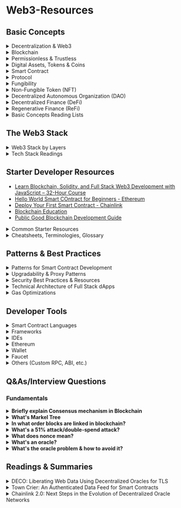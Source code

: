 # Web3-Resources

## Basic Concepts

<details>
<summary>
Decentralization & Web3
</summary>

Networks, tools & processes not controlled by a central entity
   
Readings:
- [Why Decentralization Matters - Chris Dixon](https://onezero.medium.com/why-decentralization-matters-5e3f79f7638e)
- [The Meaning of Decentralization - Vitalik Buterin](https://medium.com/@VitalikButerin/the-meaning-of-decentralization-a0c92b76a274)
- [Introduction to Web3 - Ethereum](https://ethereum.org/en/web3/)
- [Why is Web3 important - Ethereum](https://ethereum.org/en/web3/#why-is-web3-important)
- [What Is Web 3.0 & Why It Matters](https://medium.com/fabric-ventures/what-is-web-3-0-why-it-matters-934eb07f3d2b)
- [Why We Need Web 3.0 - Ethereum co-founder Gavin Wood](https://gavofyork.medium.com/why-we-need-web-3-0-5da4f2bf95ab)
- [Web3 Landscape](https://twitter.com/sblikstad/status/1497221443200892936)
- [Web3 Lingo](https://twitter.com/mishadavinci/status/1515673102566318082)
- [A Primer to Web3](https://docs.google.com/presentation/d/1aIjYKKM64Eyp497-j6wkDjCsHBA3CbbWg25UQ9Why3g/edit#slide=id.g114bbdb82f0_12_117)

</details> 

<details>
<summary>
Blockchain
</summary>

- A database formed by a sequence of entries (`blocks`)
- Blockchains are special computers that anyone can access but no one owns
- A decentralized system of peer to peer (P2P) network
- Key Features
   - Immutable
   - Traceable
   - Secured

Readings:
- [A Blockchain Glossary for Beginners](https://consensys.net/knowledge-base/a-blockchain-glossary-for-beginners/)
- [Blockchain Glossary by Blockchain Hub](https://blockchainhub.net/blockchain-glossary/)

</details> 


<details>
<summary>
Permissionless & Trustless
</summary>

- Permissionless means the ability to participate in a network without the need for application or approval. 
- Trustless means "trust" is established in a decentralized way, for example via decentralized identity and verifiable credentials.

</details> 

<details>
<summary>
Digital Assets, Tokens & Coins
</summary>

-  An asset normally refers to a physical resource with economic or financial value which is expected to provide benefits to the owner(s) in the future. Assets can be either owned or controlled to produce value and can be either tangible or intangible.
- A coin is the official digital currency used by a cryptocurrency platform (i.e. Ether/Eth in Ethereum, XRP in Ripple)
- A token is a scarce digital asset that exists on top of an existing coin or blockchain
</details>

<details>
<summary>
Smart Contract
</summary>
A smart contract is a tamper-proof program that runs on a blockchain network when certain predefined conditions are met
</details>

<details>
<summary>
Protocol
</summary>

- A protocol is digital infrastructure with a set of rules for how people interact with it. Those rules determine how the system works.
- A blockchain protocol is the rules that govern the blockchain network
- Protocols aren't exclusive to cryptocurrency. They’re fundamental to how the internet works, governing the transmission of data from one computer to another. Email, for instance, is based on several sets of protocols. The HTTP stands for “hypertext transfer protocol.” 
</details> 


<details>
<summary>
Fungibility
</summary>

- The ability of a good or asset to be interchanged with other individual goods or assets of the same type
- It implies equal value between the assets
- Simplifies the exchange and trade processes
- To put it into perspective, the fungibility of money refers to the fact that all money is the same. It doesn't matter whether you have one $100 bill or one hundred $1 bills.  You can use both of them to purchase the same product
</details> 

<details>
<summary>
Non-Fungible Token (NFT) 
</summary>

- A unit of ownership on the internet [Ref](https://twitter.com/cdixon/status/1458950101905424387)
- NFTs are unique cryptographic tokens that exist on a blockchain and cannot be replicated
- NFTs can be used to represent real-world items like artwork, real-estate, tangible items like collectibles
- "Tokenizing" these real-world tangible assets allows them to be bought, sold, and traded more efficiently while reducing the probability of fraud
- Possession does not equal ownership. NFT decouples these two concepts.
- NFTs are just digital abstractions used to represent assets that are one of a kind
- NFTs can make fractionalized ownership more accessible. With NFTs, you can also prove that the item is real and tamper proof. This is an issue in the physical collectibles space.
- Some have speculated that NFT can be viewed as a tradable API key with limited supply that gives you access to multiple services run by different companies [Alex Atallah, Co-Founder & CTO of OpenSea on Twitter](https://twitter.com/xanderatallah/status/1504916130535723009)

Readings:
- [A beginner's guide to NFTs by Linda Xie](https://linda.mirror.xyz/df649d61efb92c910464a4e74ae213c4cab150b9cbcc4b7fb6090fc77881a95d)
- [NFT Canon by a16z/Future](https://future.com/nft-canon/)
- [Investopedia](https://www.investopedia.com/non-fungible-tokens-nft-5115211)
- [The Verge](https://www.theverge.com/22310188/nft-explainer-what-is-blockchain-crypto-art-faq)
- [Techradar](https://www.techradar.com/news/what-is-an-nft-non-fungible-tokens-explained-and-why-you-shouldnt-dismiss-this-fad)
- [Mashable](https://mashable.com/article/nft-explainer-what-are-non-fungible-tokens/)
- [Coindesk](https://www.coindesk.com/dapper-labs-coinlist-18m-token-sale-flow-blockchain)
- [First Twitter post sold by Twitter CEO Jack to @sinaEstavi for $2,915,835.47](https://v.cent.co/tweet/20)
- [NBA Topshot](https://www.nbatopshot.com)
- [The Non-Fungible Token Bible: Everything you need to know about NFTs](https://opensea.io/blog/guides/non-fungible-tokens/)
- [On NFT Twitter by 6529](https://twitter.com/punk6529/status/1433002033242595338?s=20&t=xpo7bJ_E0-64vd4cJWsdGg)
- [NFT Use Cases](https://twitter.com/FrancescoCiull4/status/1482588184898850816)

</details> 


<details>
<summary>
Decentralized Autonomous Organization (DAO)
</summary>

- Decentralized means Online, global, uncensorable. Autonomous means Self-governing. And Organization means Coordination & collaboration around shared objectives
- A DAO is an internet/online community with a shared interest and a shared crypto wallet/bank account
- Cryptoeconomics and monetization strategies in DAOs is a key differentiating factor that make them different from traditional professional working groups and special interest communities

Readings:
- [DAO Canon by a16z](https://future.com/dao-canon/)
- [A beginner’s guide to DAOs by Linda Xie](https://linda.mirror.xyz/Vh8K4leCGEO06_qSGx-vS5lvgUqhqkCz9ut81WwCP2o)
- [Key learnings from DAOs](https://linda.mirror.xyz/BIasTPr7Ym_rfbhxpKjlMqKCz3qVMaFgQeV3EphkO-E)
- [DAO definitions & differences between DAOs and traditional organizations](https://mirror.xyz/lisawocken.eth/DQ0N2xywJvbnog4jTD80R5orvReuOO4veZq3Muy7IqM)
- [The New Creator Economy - DAOs, Community Ownership, and Cryptoeconomics](https://dev.to/dabit3/the-new-creator-economy-daos-community-ownership-and-cryptoeconomics-lnl)
- [What is a DAO? by Aragon](https://blog.aragon.org/what-is-a-dao/)
- [DAOs, DACs, DAs and More: An Incomplete Terminology Guide by Vitalik Buterin](https://blog.ethereum.org/2014/05/06/daos-dacs-das-and-more-an-incomplete-terminology-guide)
   
</details> 


<details>
<summary>
Decentralized Finance (DeFi) 
</summary>

Financial instruments without relying on intermediaries such as brokerages, exchanges, or banks by using smart contracts on a blockchain

Readings:
- [DeFi: The Ultimate Beginner's Guide to Decentralized Finance](https://decrypt.co/resources/defi-ultimate-beginners-guide-decentralized-finance)
- [What is DEFI? Decentralized Finance Explained.- Finematics](https://www.youtube.com/watch?v=k9HYC0EJU6E)
- [Top 10 DeFi concepts everyone needs to know](https://zerion.io/blog/top-10-defi-concepts-everyone-needs-to-know/)
- [Standardized Tokens, Synthetic stablecoins and Automated markets, lending & investment strategies](https://twitter.com/puntium/status/1493417236660318208)
   
</details> 


<details>
<summary>
Regenerative Finance (ReFi) 
</summary>

- The abbreviation of ReFi is a signal to it’s origins in DeFi (decentralized finance)
- Regenerative Finance uses money as a tool to solve climate change, environmental conservation and biodiversity
- The primary type of ReFi instrument that in use today are carbon offset credits. 
- ReFi projects aim to address the existing fraud or double-counting of carbon credits in unregulated carbon credit markets
- On-chain carbon credits are traceable and immutable, meaning that no two people are able to claim the same credit twice
- Thus, the ReFi movement uses programmable carbon to integrate climate finance into the fabric of economic transactions

Readings:
- [Regenerative Finance (ReFi) - CoinMarketCap](https://coinmarketcap.com/alexandria/glossary/regenerative-finance-refi)
[What is ReFi? Part I — A tour through the climate crypto rabbit hole](https://je.mirror.xyz/S-dpms92hw6aiacUHoL3f_iAnLVDvbEUOXw7wpy7JaU)
- [Regenerative Finance: Innovation for a sustainable future](https://medium.com/coinmonks/regenerative-finance-innovation-for-a-sustainable-future-315580e11f90)
- [Carbon Offsets: Last Week Tonight with John Oliver](https://www.youtube.com/watch?v=6p8zAbFKpW0)
- [What is ReFi — The intersection of crypto and climate](https://www.linkedin.com/pulse/what-refi-intersection-crypto-climate-mitchell-board/)
   
</details> 

<details>
<summary>
Basic Concepts Reading Lists
</summary>

- [Web3 Starter Pack - Crypto Society](https://cryptosociety.notion.site/Web3-Starter-Pack-5a922714348e4a7cbaa45b2f0a8861bd)
- [Nader’s web3 Resources for Developers](https://naderdabit.notion.site/Nader-s-web3-Resources-for-Developers-a200ed2ef21c4d578dc158df2b882c63)
- [Gaby's Web3 Reading List](https://gabygoldberg.notion.site/f7050e62461143d49345e7b46eb5576b?v=c02511c4230c44ce9a1a03c9757da524)
- [Justin’s Reading List](https://jkey-eth.notion.site/jkey-eth/7d63b8ddb7444adb86b5bbf782215e42?v=4afae3791307481b86cccd191917e19a)
- [Web3athon/Project Cradl Reading List](https://project-cradl.notion.site/Web3athon-Reading-List-70ab71470ef046a88242ffa54774b160)
- [Web3 Resources - Adimverse Community](https://adimverse.notion.site/adimverse/Web3-Resources-857183f46f994eaeb724e99474885a15)
</details> 

## The Web3 Stack

<details>
<summary>
Web3 Stack by Layers
</summary>

The OSI and TCP/IP models are logical and conceptual model that defines network communication used by systems. The TCP/IP Protocol Stack is made up of 4 primary layers: 

1. Application
1. Transport
1. Internet/Network
1. Link/Network Interface/Physical 

And the OSI divided the architecture into these 7 different layers:
1. Application
1. Presentation
1. Session
1. Transport
1. Network
1. Data Link
1. Physical layers

[Differences between OSI Reference Model & TCP/IP Coneptual Layes](https://www.guru99.com/layers-of-osi-model.html#15)

For blockchain-based systems, the web3 stack can be divided into 5 layers based on the functionalities defined by the aforementioned models:
1. Application
1. Presentation (+Session) Layer
1. Transport/Blockchain Interaction Layer
1. Network/Protocol Layer
1. Infrastructure

### Application Layer
	
#### Acesss
- Wallet: Metamask, Walletconnect, Coinbase Wallet, Rainbow, Phantom
- Browser: Brave
- Aggregators: Dappradar, Zapper
      
#### Use Case
- DeFi: UniSwap, Aave
- NFT: OpenSea, Raribale,
- Content/Social: Lens, Mirror
- Gaming: Decentraland, Axie Infinity

### Presentation+Session Layer
- Client: Web3JS, EthersJS
- Development Environment: Hardhat, Truffle, Foundry, Brownie
- File Storage: IPFS, Arweave, Filecoin, Filebase

### Transport/Blockchain Interaction Layer
- Data Access: The Graph, Chainlink, Ceramic, Alchemy
- Block Explorer: Etherscan, Snowtrace, Polygonscan

### Network/Protocol Layer
- L1: Ethereum, Solana, Near, Avalanche, Polkadot, Celo
- L2: Polygon, Arbitrum, ZkSync, Starknet
- Bridge: Synapse, Anyswap, Hop

### Infrastructure
- Identity & Auth: ENS, SpruceID, Ceramik SelfID
- Node Provider: Alchemy, Moralis, Infura, Thirdweb

</details> 

<details>
<summary>
Tech Stack Readings
</summary>

- [Alchemy - A Developer’s Guide to the Web3 Stack](https://alchemy.com/blog/web3-stack)
- [Moralis - Web3 Stack](https://moralis.io/web3-stack-the-full-guide-to-web3-development/)
- [Nader Dabit/Edge & Node - Defining the web3 stack](https://edgeandnode.com/blog/defining-the-web3-stack/)
- [Coinbase - A simple guide to the Web3 stack](https://www.coinbase.com/blog/a-simple-guide-to-the-web3-stack)
- [101 Blockchains - Web 3.0 Blockchain Technology Stack: The Comprehensive Guide](https://101blockchains.com/web-3-0-blockchain-technology-stack/)
</details> 


## Starter Developer Resources
- [Learn Blockchain, Solidity, and Full Stack Web3 Development with JavaScript – 32-Hour Course](https://www.youtube.com/watch?v=gyMwXuJrbJQ)
- [Hello World Smart COntract for Beginners - Ethereum](https://ethereum.org/en/developers/tutorials/hello-world-smart-contract/)
- [Deploy Your First Smart Contract - Chainlink](https://docs.chain.link/docs/deploy-your-first-contract/)
- [Blockchain Education](https://www.blockchain.education/)
- [Public Good Blockchain Development Guide](https://www.devpill.me/)

<details>
<summary>
Common Starter Resources
</summary>
   
* [Solidity](https://soliditylang.org/) - The most popular smart contract language.
* [Metamask](https://metamask.io/) - Browser extension wallet to interact with Dapps.
* [Truffle](https://trufflesuite.com/) - Most popular smart contract development, testing, and deployment framework. Install the cli via npm and start here to write your first smart contracts.
* [Hardhat](https://hardhat.org/) - Flexible, extensible and fast Ethereum development environment.
* [Cryptotux](https://cryptotux.org/) - A Linux image ready to be imported in VirtualBox that includes the development tools mentionned above
* [OpenZeppelin Starter Kits](https://openzeppelin.com/starter-kits/) - An all-in-one starter box for developers to jumpstart their smart contract backed applications. Includes Truffle, OpenZeppelin SDK, the OpenZeppelin/contracts-ethereum-package EVM package of audited smart contract, a react-app and rimble for easy styling.
* [useWeb3.xyz](https://useweb3.xyz/) — A curated overview of the best and latest resources on Ethereum, blockchain and Web3 development.
* [Learn to Code Blockchain DApps by Building Simple Games - CryptoZombies](https://cryptozombies.io/)

</details>   
   
<details>
<summary>
Cheatsheets, Terminologies, Glossary
</summary>
   
* [A Blockchain Glossary for Beginners](https://consensys.net/knowledge-base/a-blockchain-glossary-for-beginners/)
* [Blockchain Glossary by Blockchain Hub](https://blockchainhub.net/blockchain-glossary/)
* [Crypto Glossary by Coinmarketcap](https://coinmarketcap.com/alexandria/glossary)
* [Solidity Cheatsheet](https://github.com/manojpramesh/solidity-cheatsheet)
   
</details> 



## Patterns & Best Practices

<details>
<summary>
Patterns for Smart Contract Development
</summary>

* [Ethereum Smart Contract Best Practices](https://consensys.github.io/smart-contract-best-practices/)
* [Dappsys: Safe, simple, and flexible Ethereum contract building blocks](https://github.com/dapphub/dappsys)
    * provides building blocks for the [MakerDAO](https://github.com/makerdao/maker-otc) or [The TAO](https://github.com/ryepdx/the-tao)
    * should be consulted before creating own, untested, solutions
    * usage is described in [Dapp-a-day 1-10](https://steemit.com/@nikolai) and [Dapp-a-day 11-25](https://steemit.com/@nexusdev)
* [OpenZeppelin Contracts: An open framework of reusable and secure smart contracts in the Solidity language.](https://github.com/OpenZeppelin/openzeppelin-contracts)
    * Likely the most widely-used libraries and smart contracts
    * Similar to Dappsys, more integrated into Truffle framework
    * [Blog about Best Practices with Security Audits](https://blog.openzeppelin.com/)
* [Advanced Workshop with Assembly](https://github.com/androlo/solidity-workshop)
* [Simpler Ethereum Multisig](https://medium.com/@ChrisLundkvist/exploring-simpler-ethereum-multisig-contracts-b71020c19037) - especially section _Benefits_
* [CryptoFin Solidity Auditing Checklist](https://github.com/cryptofinlabs/audit-checklist) - A checklist of common findings, and issues to watch out for when auditing a contract for a mainnet launch.
* [EIP-2535 Diamond Standard](https://eips.ethereum.org/EIPS/eip-2535)
    * Organize contracts so they share the same contract storage and Ethereum address.
    * Solves the 24KB max contract size limit.
    * Upgrade diamonds by adding/replacing/removing any number of functions in a single transaction.
    * Upgrades are transparent by recording them with a standard event.
    * Get information about a diamond with events and/or four standard functions.
* [Clean Contracts - A guide to writing clean code](https://www.wslyvh.com/clean-contracts/)   
</details>


<details>
<summary>
Upgradability & Proxy Patterns
</summary>

In a scenario of a deployed smart contract with user funds having a vulnerability, a hot fix should be required to be deployed without delay. Traditional smart contract patterns don’t allow such hot fixes. Instead, the developers need to deploy a new contract every time they want to add a feature or fix a bug. To address this, upgradability patterns have been introduced. Upgradability means that the client always interacts with the same contract (proxy), but the underlying logic can be changed (upgraded) whenever needed without losing any previous data. There are three types of proxy patterns:

* Diamond pattern : EIP-2532
* Transparent proxy pattern : EIP-1967
* Universal upgradeable proxy standard (UUPS): EIP-1822

OpenZeppelin suggests using the UUPS pattern as it is more gas efficient. One of the main caveats is that because the upgrades are done via the implementation contract with the help of upgradeTo method, there’s a higher risk of newer implementations to exclude the upgradeTo method, which may permanently kill the ability to upgrade the smart contract.

Ref: [Using the UUPS proxy pattern to upgrade smart contracts - LogRocket](https://blog.logrocket.com/using-uups-proxy-pattern-upgrade-smart-contracts/)

</details> 

<details>
<summary>
Security Best Practices & Resources
</summary>
   
* [Smart Contract Weakness Classification and Test Cases - SWC Registry](https://github.com/SmartContractSecurity/SWC-registry) 
* [List of known attacks - Consensys](https://consensys.github.io/smart-contract-best-practices/attacks/)
* [Security Tools List - Consensys](https://consensys.github.io/smart-contract-best-practices/security-tools/)
* [Solidity Smart Contract Security Best Practices - 101 Blockchains](https://101blockchains.com/smart-contract-best-practices/)   
   
</details> 


<details>
<summary>
Technical Architecture of Full Stack dApps
</summary>
   
* [The Architecture of a Web 3.0 application](https://www.preethikasireddy.com/post/the-architecture-of-a-web-3-0-application)
</details> 

<details>
<summary>
Gas Optimizations
</summary>

* [Gas Optimizations for the Rest of Us](https://m1guelpf.blog/d0gBiaUn48Odg8G2rhs3xLIjaL8MfrWReFkjg8TmDoM)
* [A Collection of Gas Optimisation Tricks](https://forum.openzeppelin.com/t/a-collection-of-gas-optimisation-tricks/19966)
</details> 


## Developer Tools

<details>
<summary>
Smart Contract Languages
</summary>
   
* [Solidity](https://docs.soliditylang.org/en/latest/) - Ethereum smart contracting language
* [Vyper](https://vyper.readthedocs.io/en/latest/) - New experimental pythonic programming language
</details> 

<details>
<summary>
Frameworks
</summary>
   
* [Truffle](https://trufflesuite.com/) - Most popular smart contract development, testing, and deployment framework. The Truffle suite includes Truffle, [Ganache](https://github.com/trufflesuite/ganache), and [Drizzle](https://github.com/truffle-box/drizzle-box). [Deep dive on Truffle here](https://media.consensys.net/truffle-deep-dive-what-you-need-to-know-when-developing-on-ethereum-e548d4df6e9)
* [Hardhat](https://hardhat.org/) - Flexible, extensible and fast Ethereum development environment.
* [Brownie](https://github.com/iamdefinitelyahuman/brownie) - Brownie is a Python framework for deploying, testing and interacting with Ethereum smart contracts.
* [Embark](https://github.com/embark-framework/embark) - Framework for DApp development
* [Waffle](https://getwaffle.io/) - Framework for advanced smart contract development and testing, small, flexible, fast (based on ethers.js)
* [Dapp](https://dapp.tools/dapp/) - Framework for DApp development, successor to DApple
* [Etherlime](https://github.com/LimeChain/etherlime) - ethers.js based framework for Dapp deployment
* [Parasol](https://github.com/Lamarkaz/parasol) - Agile smart contract development environment with testing, INFURA deployment, automatic contract documentation and more. It features a flexible and unopinionated design with unlimited customizability
* [0xcert](https://github.com/0xcert/framework/) - JavaScript framework for building decentralized applications
* [OpenZeppelin SDK](https://openzeppelin.com/sdk/) - OpenZeppelin SDK: A suite of tools to help you develop, compile, upgrade, deploy and interact with smart contracts.
* [sbt-ethereum](https://sbt-ethereum.io/) - A tab-completey, text-based console for smart-contract interaction and development, including wallet and ABI management, ENS support, and advanced Scala integration.
* [Cobra](https://github.com/cobraframework/cobra) - A fast, flexible and simple development environment framework for Ethereum smart contract, testing and deployment on Ethereum virtual machine(EVM).
* [Epirus](https://docs.epirus.io/sdk/) - Java framework for building smart contracts. 
</details> 

<details>
<summary>
IDEs
</summary>

* [Remix](https://remix.ethereum.org/) - Web IDE with built in static analysis, test blockchain VM.
* [Ethereum Studio](https://studio.ethereum.org/) - Web IDE. Built in browser blockchain VM, Metamask integration (one click deployments to Testnet/Mainnet), transaction logger and live code your WebApp among many other features.
* [Atom](https://atom.io/) - Atom editor with [Atom Solidity Linter](https://atom.io/packages/atom-solidity-linter), [Etheratom](https://atom.io/packages/etheratom), [autocomplete-solidity](https://atom.io/packages/autocomplete-solidity), and [language-solidity](https://atom.io/packages/language-solidity) packages
* [Vim solidity](https://github.com/tomlion/vim-solidity) - Vim syntax file for solidity
* [Visual Studio Code](https://marketplace.visualstudio.com/items?itemName=JuanBlanco.solidity) - Visual Studio Code extension that adds support for Solidity
* [Ethcode](https://marketplace.visualstudio.com/items?itemName=quantanetwork.ethcode) - Visual Studio Code extension to compile, execute & debug Solidity & Vyper programs
* [Intellij Solidity Plugin](https://github.com/intellij-solidity/intellij-solidity/wiki) - Open-source plug-in for [JetBrains IntelliJ Idea IDE](https://jetbrains.com/idea/) (free/commercial) with syntax highlighting, formatting, code completion etc.
* [YAKINDU Solidity Tools](https://github.com/Yakindu/solidity-ide) - Eclipse based IDE. Features context sensitive code completion and help, code navigation, syntax coloring, build in compiler, quick fixes and templates.
* [Eth Fiddle](https://ethfiddle.com/) - IDE developed by [The Loom Network](https://loomx.io/) that allows you to write, compile and debug your smart contract. Easy to share and find code snippets.
</details>

<details>
<summary>
Ethereum
</summary>
   
- [Eth Dev Tools List](https://github.com/ConsenSys/ethereum-developer-tools-list)
</details> 

<details>
<summary>
Wallet
</summary>
   
- [Metamask](https://metamask.io/)
- [Celo Extension Wallet](https://chrome.google.com/webstore/detail/celoextensionwallet/kkilomkmpmkbdnfelcpgckmpcaemjcdh?hl=en)
- [Valora](https://valoraapp.com/)
</details> 

<details>
<summary>
Faucet
</summary>
   
- [Faucet to fund testnet with Celo](https://celo.org/developers/faucet)
- [Faucet to fund 5 testnet with ETH, wETH, DAI & NFTs - Paradigm Faucet](https://faucet.paradigm.xyz/)
   - Sign in via Twitter is a must
   - Your Twitter account must have at least 1 Tweet, 15 followers, and be older than 1 month.
   - The faucet drips 1 ETH, 1 wETH, 500 DAI, and 5 NFTs (ERC721).
   - You will receive these tokens on Kovan, Görli, Optimistic Kovan, Polygon Mumbai and Avalanche Fuji.
   - You can claim from the faucet once every 24 hours.
</details> 

<details>
<summary>
Others (Custom RPC, ABI, etc.)
</summary>
   
</br>

<details>
<summary>
Steps to add Custom RPC as Alphajores Network on Metamask
</summary>
   
- After opening up Metamask wallet account, open the Chrome extension & click on the network dropdown
- Click on "Custom RPC"
- Put "Alfajores Network" as Network Name (you can put anything else to your own convenience)
- Put this [URL](https://alfajores-forno.celo-testnet.org/) as New RPC URL
- Put 44787 as Chain ID
- Currency Symbol & Block Explorer URL are fields optional
   
</details> 
   
<details>
<summary>
Convert a contract into an interface/Generate a Solidity interface from a given ABI
</summary>
   
- Run forge inspect CONTRACT abi
- Paste into https://gnidan.github.io/abi-to-sol

Or,
   - `forge inspect CONTRACT abi > abi.json`
   - `cast interface abi.json > IFace.sol`

References:
1. [Transmissions11](https://twitter.com/transmissions11/status/1519487731331600384?s=20&t=eOkwjlPWNUfEr9QNlAavpg)
2. [Cast Interface - Foundry Book](https://book.getfoundry.sh/reference/cast/cast-interface.html)

</details> 

</details> 

## Q&As/Interview Questions 

### Fundamentals

<details>
<summary><strong>Briefly explain Consensus mechanism in Blockchain</strong></summary>

A consensus algorithm is a method through which all the peers of the blockchain network reach a standard agreement of the present state of a distributed ledger.
It achieves high reliability and establishes trust between unknown peers in the distributed computing environment.

There are different types of consensus algorithms:
   
* Proof-of-Work(PoW)
* Proof-of-Capacity (PoC)
* Proof-of-Activity (PoA)
* Delegated Proof-of-Stake(DPoS)
* Proof-of-Stake(PoS)
* Proof-of-Authority
* Proof-of-Burn 
* Unique Node Lists 
* Proof-of-Weight 
* Proof-of-Elapsed Time
* SIEVE
* Byzantine Fault Tolerance  
   
</details>

<details>
<summary><strong>What's Markel Tree</strong></summary>

Merkel Tree is a data structure that is used for verifying a block. 
   
* Each leaf node is a hash of a block of transactional data
* Each non-leaf node is a hash of its leaf node
* The Merkel root or hash root is the final hash root of all the transaction hashes. It encompasses all the transactions that are underlying all the non-leaf nodes.
   
The importance of a Merkle tree in the blockchain is that if anyone wants to verify the specific transaction in a block, they can download the chain of block headers instead of downloading every transaction and every block.
   
</details>

<details>
<summary><strong>In what order blocks are linked in blockchain?</strong></summary>
All the blocks in the blockchain are linked in the backward order or each block links with its previous block.
</details>

<details>
<summary><strong>What's a 51% attack/double-spend attack?</strong></summary>
A 51% attack or double-spend attack occurs when a group of miners on a blockchain controls >50% of the network’s mining hash rate or computing power. They
can reverse completed transactions & thus double-spend coins.
   
* In a PoW, Any malicious user would need to have 51% of computation power to solve the problem and thereby add the wrong block.
* In a PoS, any malicious user would need to have 51% of the total money on the network to add a wrong block.   
</details>

<details>
<summary><strong>What does nonce mean?</strong></summary>

A nonce is an abbreviation for "number only used once". A blockchain nonce is a number added to a hashed—or encrypted—block in a blockchain. 
A single-use arbitrary string or number generated for verification purposes to prevent replaying past transactions.
</details>

<details>
<summary><strong>What's an oracle?</strong></summary>
Entities that can prove provenance and properties of online data from existing data sources or legacy systems. They act as on-chain APIs you can query to get information into your smart contracts. Oracles can also be bi-directional, used to "send" data out to the real world.

It’s important to note that a blockchain oracle is not the data source itself, but rather the layer that queries, verifies, and authenticates external data sources and then relays that information. The data transmitted by oracles comes in many forms – price information, the successful completion of a payment, or the temperature measured by a sensor. 
</details>

<details>
<summary><strong>What's the oracle problem & how to avoid it?</strong></summary>
Blockchains cannot pull in data from or push data out to any external system as built-in functionality. At the same time, relying on a single source of truth to provide data is insecure and invalidates the decentralization of a smart contract. This is known as the oracle problem.
   
The entire point of a smart contract is to achieve determinism in accordance to the contract’s terms as opposed to probabilistic execution carried out by human enforcement. To achieve this end, the blockchain cannot have any single point of failure, i.e. a centralized blockchain oracle. So we can avoid the oracle problem by using a decentralized oracle that pulls from multiple data sources; if one data source is hacked or fails, the smart contract will still function as intended.
</details>


## Readings & Summaries

<details>
<summary>
DECO: Liberating Web Data Using Decentralized Oracles for TLS
</summary>

- DECO (short for DECentralized Oracle) allows users to prove that a piece of data accessed via TLS came from a particular website and optionally prove statements about such data in zero-knowledge, keeping the data itself secret
- A three-party handshake splits a shared TLS session key between provers and verifiers, where the prover uses a zero-knowledge proof to verify the data without revealing its type or contents
- The prover cannot forge data, and the verifier cannot access additional data
- Data validation happens on a public blockchain without revealing the data to anyone, keeping sensitive information secure
- A single instance of DECO could enable anyone to become an oracle for any website
- Works with modern TLS versions, requires no trusted hardware and no server-side modifications

Sources:
- [Whitepaper](https://dl.acm.org/doi/pdf/10.1145/3372297.3417239)
- [Ari Juels DECO Presentation: Liberating Web Data Using Decentralized Oracles for TLS](https://youtu.be/zWTx1iQOCDM)
- [DECO FAQ](https://www.deco.works/faq.html)

</details> 

<details>
<summary>
Town Crier: An Authenticated Data Feed for Smart Contracts
</summary>

- Addresses the question of "Who can be trusted to provide data to smart contracts in a trustworthy way?"
- The Town Crier (TC) system addresses this problem by using trusted hardware, namely the Intel SGX instruction set, a new capability in certain Intel CPUs.
- How it works:
   - When it receives a query from an application contract, the TC server fetches the requested data from the website and relays it back to the requesting contract.
   - Query processing happens inside an SGX-protected environment known as an “enclave”.
   - The requested data is fetched via a TLS connection to the target website that terminates inside the enclave
   - SGX protections prevent even the operator of the server from peeking into the enclave or modifying its behavior, while use of TLS prevents tampering or eavesdropping on communications on the network
- DECO and Town Crier
   - The two systems have similar goals, but differ in their trust models and implementations
   - Town Crier can achieve all of the functionality of DECO and more. 
   - DECO constrains the Prover to interaction with a single Verifier. In contrast, Town Crier enables a Prover to generate a publicly verifiable proof on data fetched from a target server, i.e., a proof that anyone, even a smart contract, can verify directly.
   - Town Crier can also securely ingest and make use of secrets (e.g., user credentials).
- The main limitation of Town Crier is its reliance on TEEs.

Sources:
- [Town Crier Whitepaper](https://dl.acm.org/doi/pdf/10.1145/2976749.2978326)
- [How Town Crier Works: The Big Picture](https://www.town-crier.org/get-started/)
- [ChainLink 2.0 v2 Whitepaper](https://research.chain.link/whitepaper-v2.pdf)

</details> 

<details>
<summary>
Chainlink 2.0: Next Steps in the Evolution of Decentralized Oracle Networks
</summary>

- Decentralized Oracle Networks (DON) are designed to enhance and extend the capabilities of smart contracts on a target blockchain or main chain through functions that are not available natively. 
- They do so by providing the three basic resources found in computing systems:
   - Networking
   - Storage, and 
   - Computation
- A DON acts as a blockchain abstraction layer, providing interfaces to off-chain resources for both smart contracts and other systems.
- DON improves the scaling of blockchain-enabled smart contracts by shifting the main locus for transaction processing from blockchain to itself
- Decentralized Oracle Network Transaction-Execution Framework (DON-TEF) or TEF is a design pattern for the construction and execution of a performant hybrid smart contract
- How TEF works
   - An original target contract SC is refactored into a hybrid contract
   - This refactoring produces the two interoperating pieces of the hybrid contract: 
      - A MAINCHAIN contract/an anchor contract: custodies users’ assets, executes authoritative state transitions, and also
provides guard rails (see Section 7.3) against failures in the DON 
      - An executable on a DON: sequences transactions and provides associated oracle data for them. It can bundle
transactions for the anchor contract
- In TEF schematic, transactions pass through the mempool of a smart-contract enabled blockchain (MAINCHAIN) via Mempool Services (MS) to the DON

Sources:
[Chainlink whitepaper v2](https://research.chain.link/whitepaper-v2.pdf)

</details> 
